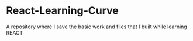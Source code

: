 # React-Learning-Curve
A repository where I save the basic work and files that I built while learning REACT
